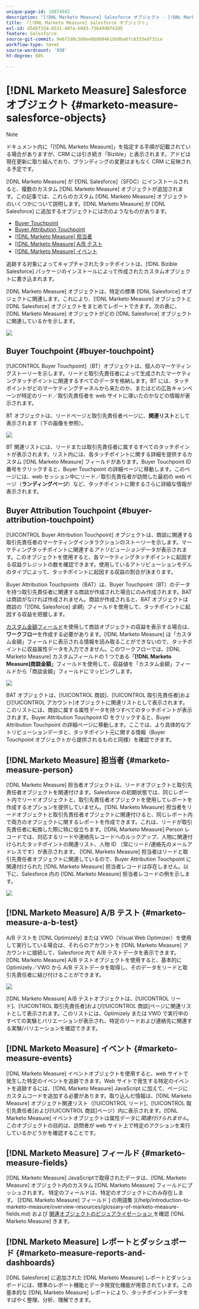 ```yaml
---
unique-page-id: 18874582
description: "[!DNL Marketo Measure] Salesforce オブジェクト - [!DNL Marketo Measure]"
title: 「[!DNL Marketo Measure] Salesforce オブジェクト」
exl-id: d5d6f334-6531-40fa-b043-75b49d8f43d5
feature: Salesforce
source-git-commit: 9e672d0c568ee0b889461bb8ba6fc6333edf31ce
workflow-type: tm+mt
source-wordcount: '938'
ht-degree: 88%

---
```


# [!DNL Marketo Measure] Salesforce オブジェクト {#marketo-measure-salesforce-objects}

>[!NOTE]
>
>ドキュメント内に「[!DNL Marketo Measure]」を指定する手順が記載されている場合がありますが、CRM には引き続き「Bizible」と表示されます。アドビは現在更新に取り組んでおり、ブランディングの変更はまもなく CRM に反映される予定です。

[!DNL Marketo Measure] が [!DNL Salesforce]（SFDC）にインストールされると、複数のカスタム [!DNL Marketo Measure] オブジェクトが追加されます。この記事では、これらのカスタム [!DNL Marketo Measure] オブジェクトのいくつかについて説明します。[!DNL Marketo Measure] が [!DNL Salesforce] に追加するオブジェクトには次のようなものがあります。

* [Buyer Touchpoint](#touchpoint)
* [Buyer Attribution Touchpoint](#attribution)
* [[!DNL Marketo Measure] 担当者](#person)
* [[!DNL Marketo Measure] A/B テスト](#ab)
* [[!DNL Marketo Measure] イベント](#events)

追跡する対象によってキャプチャされたタッチポイントは、[!DNL Bizible Salesforce] パッケージのインストールによって作成されたカスタムオブジェクトに書き込まれます。

[!DNL Marketo Measure] オブジェクトは、特定の標準 [!DNL Salesforce] オブジェクトに関連します。これにより、[!DNL Marketo Measure] オブジェクトと [!DNL Salesforce] オブジェクトをまとめてレポートできます。次の表に、[!DNL Marketo Measure] オブジェクトがどの [!DNL Salesforce] オブジェクトに関連しているかを示します。

![](assets/1-1.png)

## Buyer Touchpoint {#buyer-touchpoint}

[!UICONTROL Buyer Touchpoint]（BT）オブジェクトは、個人のマーケティングストーリーを示します。リードと取引先責任者によって生成されたマーケティングタッチポイントに関連するすべてのデータを格納します。BT には、タッチポイントがどのマーケティングチャネルから来たのか、またはどの広告キャンペーンが特定のリード／取引先責任者を web サイトに導いたのかなどの情報が表示されます。

BT オブジェクトは、リードページと取引先責任者ページに、**関連リスト**&#x200B;として表示されます（下の画像を参照）。

![](assets/2-1.png)

BT 関連リストには、リードまたは取引先責任者に属するすべてのタッチポイントが表示されます。リスト内には、各タッチポイントに関する詳細を提供するカスタム [!DNL Marketo Measure] フィールドがあります。Buyer Touchpoint ID 番号をクリックすると、Buyer Touchpoint の詳細ページに移動します。このページには、web セッション中にリード／取引先責任者が訪問した最初の web ページ（**ランディングページ**）など、タッチポイントに関するさらに詳細な情報が表示されます。

## Buyer Attribution Touchpoint {#buyer-attribution-touchpoint}

[!UICONTROL Buyer Attribution Touchpoint] オブジェクトは、商談に関連する取引先責任者のマーケティングインタラクションのストーリーを示します。マーケティングタッチポイントに関連する&#x200B;*アトリビューション*&#x200B;データが表示されます。このオブジェクトを使用すると、各マーケティングタッチポイントに起因する収益クレジットの数を確認できます。使用しているアトリビューションモデルのタイプによって、タッチポイントに起因する収益の割合が決まります。

Buyer Attribution Touchpoints（BAT）は、Buyer Touchpoint（BT）のデータを持つ取引先責任者に関連する商談が作成された場合にのみ作成されます。BAT は商談がなければ作成されません。商談が作成されると、BAT オブジェクトは商談の「[!DNL Salesforce] *金額*」フィールドを使用して、タッチポイントに起因する収益を把握します。

[カスタム金額フィールド](/help/advanced-marketo-measure-features/custom-revenue-amount/using-a-custom-revenue-amount-field.md)を使用して商談オブジェクトの収益を表示する場合は、**ワークフロー**&#x200B;を作成する必要があります。[!DNL Marketo Measure] は「カスタム金額」フィールドに表示される情報を読み取ることができないので、タッチポイントに収益属性データを入力できません。このワークフローでは、[!DNL Marketo Measure] カスタムフィールドの 1 つである「**[!DNL Marketo Measure]商談金額**」フィールドを使用して、収益値を「カスタム金額」フィールドから「商談金額」フィールドにマッピングします。

![](assets/3-1.png)

BAT オブジェクトは、[!UICONTROL 商談]、[!UICONTROL 取引先責任者]および[!UICONTROL アカウント]オブジェクトに関連リストとして表示されます。このリストには、商談に属する属性データを持つすべてのタッチポイントが表示されます。Buyer Attribution Touchpoint ID をクリックすると、Buyer Attribution Touchpoint の詳細ページに移動します。ここでは、より具体的なアトリビューションデータと、タッチポイント元に関する情報（Buyer Touchpoint オブジェクトから提供されるものと同様）を確認できます。

## [!DNL Marketo Measure] 担当者 {#marketo-measure-person}

[!DNL Marketo Measure] 担当者オブジェクトは、リードオブジェクトと取引先責任者オブジェクトを関連付けます。Salesforce の初期状態では、同じレポート内でリードオブジェクトと、取引先責任者オブジェクトを使用してレポートを作成するオプションを提供していません。[!DNL Marketo Measure] 担当者をリードオブジェクトと取引先責任者オブジェクトに関連付けると、同じレポート内で両方のオブジェクトに関するレポートを作成できます。これは、リードが取引先責任者に転換した際に特に役立ちます。[!DNL Marketo Measure] Person レコードでは、対応するリードや連絡先レコードへのルックアップ、人物に関連付けられたタッチポイントの関連リスト、人物 ID （常にリード/連絡先のメールアドレスです）が表示されます。 [!DNL Marketo Measure] 担当者はリードと取引先責任者オブジェクトに関連しているので、Buyer Attribution Touchpoint に関連付けられた [!DNL Marketo Measure] 担当者レコードは存在しません。以下に、Salesforce 内の [!DNL Marketo Measure] 担当者レコードの例を示します。

![](assets/4.png)

## [!DNL Marketo Measure] A/B テスト {#marketo-measure-a-b-test}

A/B テストを [!DNL Optimizely] または VWO（Visual Web Optimizer）を使用して実行している場合は、それらのアカウントを [!DNL Marketo Measure] アカウントに接続して、Salesforce 内で A/B テストデータを表示できます。[!DNL Marketo Measure] A/B テストオブジェクトを使用すると、基本的に Optimizely／VWO から A/B テストデータを取得し、そのデータをリードと取引先責任者に結び付けることができます。

![](assets/5.png)

[!DNL Marketo Measure] A/B テストオブジェクトは、[!UICONTROL リード]、[!UICONTROL 取引先責任者]および[!UICONTROL 商談]ページに関連リストとして表示されます。このリストには、Optimizely または VWO で実行中のすべての実験とバリエーションが表示され、特定のリードおよび連絡先に関連する実験/バリエーションを確認できます。

## [!DNL Marketo Measure] イベント {#marketo-measure-events}

[!DNL Marketo Measure] イベントオブジェクトを使用すると、web サイトで発生した特定のイベントを追跡できます。Web サイトで発生する特定のイベントを追跡するには、[!DNL Marketo Measure] JavaScript に加えて、ページにカスタムコードを追加する必要があります。取り込んだ情報は、[!DNL Marketo Measure] オブジェクト関連リスト（[!UICONTROL リード]、[!UICONTROL 取引先責任者]および[!UICONTROL 商談]ページ）内に表示されます。[!DNL Marketo Measure] イベントオブジェクトは属性データに&#x200B;*関連付けられません*。このオブジェクトの目的は、訪問者が web サイト上で特定のアクションを実行しているかどうかを確認することです。

## [!DNL Marketo Measure] フィールド {#marketo-measure-fields}

[!DNL Marketo Measure] JavaScriptで取得されたデータは、[!DNL Marketo Measure] オブジェクト内のカスタム [!DNL Marketo Measure] フィールドにプッシュされます。 特定のフィールドは、特定のオブジェクトにのみ存在します。 [[!DNL Marketo Measure] フィールド ] の用語集 &rbrack;(/help/introduction-to-marketo-measure/overview-resources/glossary-of-marketo-measure-fields.md) および [ 関連オブジェクトのビジュアライゼーション ](/help/configuration-and-setup/marketo-measure-and-salesforce/marketo-measure-object-and-field-taxonomy.md) を確認  [!DNL Marketo Measure]  きます。

## [!DNL Marketo Measure] レポートとダッシュボード {#marketo-measure-reports-and-dashboards}

[!DNL Salesforce] に追加された [!DNL Marketo Measure] レポートとダッシュボードには、標準のレポート機能とデータ視覚化機能が用意されています。この基本的な [!DNL Marketo Measure] レポートにより、タッチポイントデータをすばやく整理、分析、理解できます。
